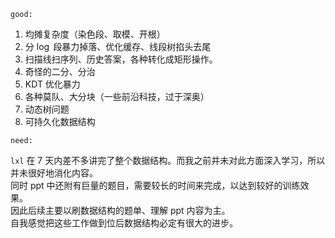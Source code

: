 $\texttt{good:}$

1. 均摊复杂度（染色段、取模、开根）
2. 分 $\log$ 段暴力掉落、优化缓存、线段树掐头去尾
3. 扫描线扫序列、历史答案，各种转化成矩形操作。
4. 奇怪的二分、分治
5. KDT 优化暴力
6. 各种莫队、大分块（一些前沿科技，过于深奥）
7. 动态树问题
8. 可持久化数据结构

$\texttt{need:}$

$\texttt{lxl}$ 在 7 天内差不多讲完了整个数据结构。而我之前并未对此方面深入学习，所以并未很好地消化内容。  
同时 ppt 中还附有巨量的题目，需要较长的时间来完成，以达到较好的训练效果。  
因此后续主要以刷数据结构的题单、理解 ppt 内容为主。  
自我感觉把这些工作做到位后数据结构必定有很大的进步。

